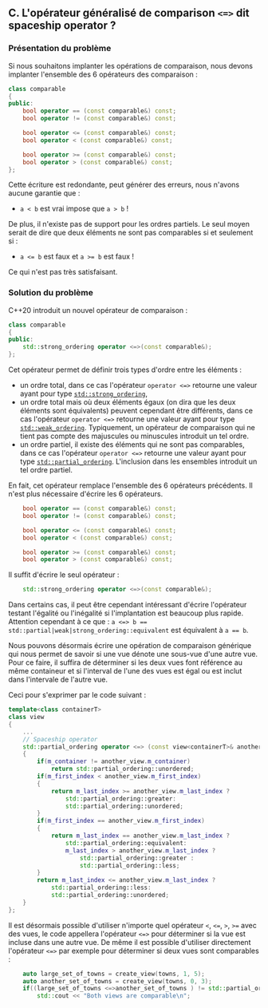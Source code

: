 ## C. L'opérateur généralisé de comparison `<=>` dit spaceship operator ?

### Présentation du problème

Si nous souhaitons implanter les opérations de comparaison, nous devons implanter l'ensemble des 6 opérateurs des comparaison :

```cpp
class comparable
{
public:
    bool operator == (const comparable&) const;
    bool operator != (const comparable&) const;

    bool operator <= (const comparable&) const;
    bool operator < (const comparable&) const;

    bool operator >= (const comparable&) const;
    bool operator > (const comparable&) const;
};
```

Cette écriture est redondante, peut générer des erreurs, nous n'avons aucune garantie que :

* `a < b` est vrai impose que `a > b` !

De plus, il n'existe pas de support pour les ordres partiels. Le seul moyen serait de dire que deux éléments ne sont pas comparables si et seulement si :

* `a <= b` est faux et `a >= b` est faux !

Ce qui n'est pas très satisfaisant.

### Solution du problème

C++20 introduit un nouvel opérateur de comparaison : 

```cpp
class comparable
{
public:
    std::strong_ordering operator <=>(const comparable&);
};
```

Cet opérateur permet de définir trois types d'ordre entre les éléments :

* un ordre total, dans ce cas l'opérateur `operator <=>` retourne une valeur ayant pour type  [`std::strong_ordering`](https://en.cppreference.com/w/cpp/header/strong_ordering),
* un ordre total mais où deux éléments égaux (on dira que les deux éléments sont équivalents) peuvent cependant être différents, dans ce cas l'opérateur `operator <=>` retourne une valeur ayant pour type [`std::weak_ordering`](https://en.cppreference.com/w/cpp/header/weak_ordering). Typiquement, un opérateur de comparaison qui ne tient pas compte des majuscules ou minuscules introduit un tel ordre.
* un ordre partiel, il existe des éléments qui ne sont pas comparables, dans ce cas l'opérateur `operator <=>` retourne une valeur ayant pour type  [`std::partial_ordering`](https://en.cppreference.com/w/cpp/header/partial_ordering). L'inclusion dans les ensembles introduit un tel ordre partiel.
  
En fait, cet opérateur remplace l'ensemble des 6 opérateurs précédents. Il n'est plus nécessaire d'écrire les 6 opérateurs. 

```cpp
    bool operator == (const comparable&) const;
    bool operator != (const comparable&) const;

    bool operator <= (const comparable&) const;
    bool operator < (const comparable&) const;

    bool operator >= (const comparable&) const;
    bool operator > (const comparable&) const;
```

Il suffit d'écrire le seul opérateur :

```cpp
    std::strong_ordering operator <=>(const comparable&);
```

Dans certains cas, il peut être cependant intéressant d'écrire l'opérateur testant l'égalité ou l'inégalité si l'implantation est beaucoup plus rapide. Attention cependant à ce que : `a <=> b == std::partial|weak|strong_ordering::equivalent` est équivalent à `a == b`.

Nous pouvons désormais écrire une opération de comparaison générique qui nous permet de savoir si une vue dénote une sous-vue d'une autre vue. Pour ce faire, il suffira de déterminer si les deux vues font référence au même containeur et si l'interval de l'une des vues est égal ou est inclut dans l'intervale de l'autre vue.

Ceci pour s'exprimer par le code suivant :

```cpp
template<class containerT>
class view
{
    ...
    // Spaceship operator
    std::partial_ordering operator <=> (const view<containerT>& another_view) const
    {
        if(m_container != another_view.m_container)
            return std::partial_ordering::unordered;
        if(m_first_index < another_view.m_first_index)
        {
            return m_last_index >= another_view.m_last_index ? 
                std::partial_ordering::greater:
                std::partial_ordering::unordered;
        }
        if(m_first_index == another_view.m_first_index)
        {
            return m_last_index == another_view.m_last_index ? 
                std::partial_ordering::equivalent:
                m_last_index > another_view.m_last_index ? 
                    std::partial_ordering::greater :
                    std::partial_ordering::less;
        }
        return m_last_index <= another_view.m_last_index ? 
            std::partial_ordering::less:
            std::partial_ordering::unordered;
    }
};
```

Il est désormais possible d'utiliser n'importe quel opérateur `<`, `<=`, `>`, `>=` avec des vues, le code appellera l'opérateur `<=>` pour déterminer si la vue est incluse dans une autre vue. De même il est possible d'utiliser directement l'opérateur `<=>` par exemple pour déterminer si deux vues sont comparables :

```cpp
    auto large_set_of_towns = create_view(towns, 1, 5);
    auto another_set_of_towns = create_view(towns, 0, 3);
    if((large_set_of_towns <=>another_set_of_towns ) != std::partial_ordering::unordered)
        std::cout << "Both views are comparable\n";
```




